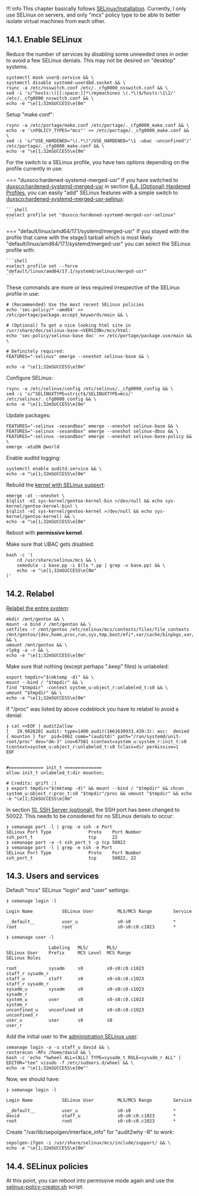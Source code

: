 !!! info
    This chapter basically follows [SELinux/Installation](https://wiki.gentoo.org/wiki/SELinux/Installation). Currently, I only use SELinux on servers, and only "mcs" policy type to be able to better isolate virtual machines from each other.

## 14.1. Enable SELinux

Reduce the number of services by disabling some unneeded ones in order to avoid a few SELinux denials. This may not be desired on "desktop" systems.

```shell hl_lines="3"
systemctl mask user@.service && \
systemctl disable systemd-userdbd.socket && \
rsync -a /etc/nsswitch.conf /etc/._cfg0000_nsswitch.conf && \
sed -i 's/^hosts:\([[:space:]]*\)mymachines \(.*\)$/hosts:\1\2/' /etc/._cfg0000_nsswitch.conf && \
echo -e "\e[1;32mSUCCESS\e[0m"
```

Setup "make.conf":

```shell hl_lines="1"
rsync -a /etc/portage/make.conf /etc/portage/._cfg0000_make.conf && \
echo -e '\nPOLICY_TYPES="mcs"' >> /etc/portage/._cfg0000_make.conf && \
sed -i 's/^USE_HARDENED="\(.*\)"/USE_HARDENED="\1 -ubac -unconfined"/' /etc/portage/._cfg0000_make.conf && \
echo -e "\e[1;32mSUCCESS\e[0m"
```

For the switch to a SELinux profile, you have two options depending on the profile currently in use:

=== "duxsco:hardened-systemd-merged-usr"
    If you have switched to [duxsco:hardened-systemd-merged-usr](https://github.com/duxsco/gentoo-installation/tree/main/overlay/duxsco/profiles/hardened-systemd-merged-usr) in section [6.4. (Optional) Hardened Profiles](portage_setup.md#64-optional-hardened-profiles), you can easily "add" SELinux features with a simple switch to [duxsco:hardened-systemd-merged-usr-selinux](https://github.com/duxsco/gentoo-installation/tree/main/overlay/duxsco/profiles/hardened-systemd-merged-usr-selinux):

    ```shell
    eselect profile set "duxsco:hardened-systemd-merged-usr-selinux"
    ```

=== "default/linux/amd64/17.1/systemd/merged-usr"
    If you stayed with the profile that came with the stage3 tarball which is most likely "default/linux/amd64/17.1/systemd/merged-usr" you can select the SELinux profile with:

    ```shell
    eselect profile set --force "default/linux/amd64/17.1/systemd/selinux/merged-usr"
    ```

These commands are more or less required irrespective of the SELinux profile in use:

```shell
# (Recommended) Use the most recent SELinux policies
echo 'sec-policy/* ~amd64' >> /etc/portage/package.accept_keywords/main && \

# (Optional) To get a nice looking html site in /usr/share/doc/selinux-base-<VERSION>/mcs/html:
echo 'sec-policy/selinux-base doc' >> /etc/portage/package.use/main && \

# Definitely required:
FEATURES="-selinux" emerge --oneshot selinux-base && \

echo -e "\e[1;32mSUCCESS\e[0m"
```

Configure SELinux:

```shell hl_lines="1"
rsync -a /etc/selinux/config /etc/selinux/._cfg0000_config && \
sed -i 's/^SELINUXTYPE=strict$/SELINUXTYPE=mcs/' /etc/selinux/._cfg0000_config && \
echo -e "\e[1;32mSUCCESS\e[0m"
```

Update packages:

```shell
FEATURES="-selinux -sesandbox" emerge --oneshot selinux-base && \
FEATURES="-selinux -sesandbox" emerge --oneshot selinux-dbus && \
FEATURES="-selinux -sesandbox" emerge --oneshot selinux-base-policy && \
emerge -atuDN @world
```

Enable auditd logging:

```shell
systemctl enable auditd.service && \
echo -e "\e[1;32mSUCCESS\e[0m"
```

Rebuild the [kernel with SELinux support](https://github.com/duxsco/gentoo-installation/blob/main/bin/portage_hook_kernel#L23-L26):

```shell
emerge -at --oneshot \
$(qlist -eI sys-kernel/gentoo-kernel-bin >/dev/null && echo sys-kernel/gentoo-kernel-bin) \
$(qlist -eI sys-kernel/gentoo-kernel >/dev/null && echo sys-kernel/gentoo-kernel) && \
echo -e "\e[1;32mSUCCESS\e[0m"
```

Reboot with **permissive kernel**.

Make sure that UBAC gets disabled:

```shell
bash -c '(
    cd /usr/share/selinux/mcs && \
    semodule -i base.pp -i $(ls *.pp | grep -v base.pp) && \
    echo -e "\e[1;32mSUCCESS\e[0m"
)'
```

## 14.2. Relabel

[Relabel the entire system](https://wiki.gentoo.org/wiki/SELinux/Installation#Relabel):

```shell
mkdir /mnt/gentoo && \
mount -o bind / /mnt/gentoo && \
setfiles -r /mnt/gentoo /etc/selinux/mcs/contexts/files/file_contexts /mnt/gentoo/{dev,home,proc,run,sys,tmp,boot/efi*,var/cache/binpkgs,var/cache/distfiles,var/db/repos/gentoo,var/tmp} && \
umount /mnt/gentoo && \
rlpkg -a -r && \
echo -e "\e[1;32mSUCCESS\e[0m"
```

Make sure that nothing (except perhaps ".keep" files) is unlabeled:

```shell
export tmpdir="$(mktemp -d)" && \
mount --bind / "$tmpdir" && \
find "$tmpdir" -context system_u:object_r:unlabeled_t:s0 && \
umount "$tmpdir" && \
echo -e "\e[1;32mSUCCESS\e[0m"
```

If "/proc" was listed by above codeblock you have to relabel to avoid a denial:

``` { .shell .no-copy }
❯ cat <<EOF | audit2allow
[   19.902620] audit: type=1400 audit(1663630933.439:3): avc:  denied  { mounton } for  pid=1062 comm="(auditd)" path="/run/systemd/unit-root/proc" dev="dm-3" ino=67581 scontext=system_u:system_r:init_t:s0 tcontext=system_u:object_r:unlabeled_t:s0 tclass=dir permissive=1
EOF


#============= init_t ==============
allow init_t unlabeled_t:dir mounton;

# Credits: grift :)
❯ export tmpdir="$(mktemp -d)" && mount --bind / "$tmpdir" && chcon system_u:object_r:proc_t:s0 "$tmpdir"/proc && umount "$tmpdir" && echo -e "\e[1;32mSUCCESS\e[0m"
```

In section [10. SSH Server (optional)](ssh_server.md), the SSH port has been changed to 50022. This needs to be considered for no SELinux denials to occur:

``` { .shell .no-copy }
❯ semanage port -l | grep -e ssh -e Port
SELinux Port Type              Proto    Port Number
ssh_port_t                     tcp      22
❯ semanage port -a -t ssh_port_t -p tcp 50022
❯ semanage port -l | grep -e ssh -e Port
SELinux Port Type              Proto    Port Number
ssh_port_t                     tcp      50022, 22
```

## 14.3. Users and services

Default "mcs" SELinux "login" and "user" settings:

``` { .shell .no-copy }
❯ semanage login -l

Login Name           SELinux User         MLS/MCS Range        Service

__default__          user_u               s0-s0                *
root                 root                 s0-s0:c0.c1023       *

❯ semanage user -l

                Labeling   MLS/       MLS/
SELinux User    Prefix     MCS Level  MCS Range                      SELinux Roles

root            sysadm     s0         s0-s0:c0.c1023                 staff_r sysadm_r
staff_u         staff      s0         s0-s0:c0.c1023                 staff_r sysadm_r
sysadm_u        sysadm     s0         s0-s0:c0.c1023                 sysadm_r
system_u        user       s0         s0-s0:c0.c1023                 system_r
unconfined_u    unconfined s0         s0-s0:c0.c1023                 unconfined_r
user_u          user       s0         s0                             user_r
```

Add the initial user to the [administration SELinux user](https://wiki.gentoo.org/wiki/SELinux/Installation#Define_the_administrator_accounts):

```shell
semanage login -a -s staff_u david && \
restorecon -RFv /home/david && \
bash -c 'echo "%wheel ALL=(ALL) TYPE=sysadm_t ROLE=sysadm_r ALL" | EDITOR="tee" visudo -f /etc/sudoers.d/wheel && \
echo -e "\e[1;32mSUCCESS\e[0m"'
```

Now, we should have:

``` { .shell .no-copy }
❯ semanage login -l

Login Name           SELinux User         MLS/MCS Range        Service

__default__          user_u               s0-s0                *
david                staff_u              s0-s0:c0.c1023       *
root                 root                 s0-s0:c0.c1023       *
```

Create "/var/lib/sepolgen/interface_info" for "audit2why -R" to work:

```shell
sepolgen-ifgen -i /usr/share/selinux/mcs/include/support/ && \
echo -e "\e[1;32mSUCCESS\e[0m"
```

## 14.4. SELinux policies

At this point, you can reboot into permissive mode again and use the [selinux-policy-creator.sh](https://github.com/duxsco/selinux-policy-creator) script.
